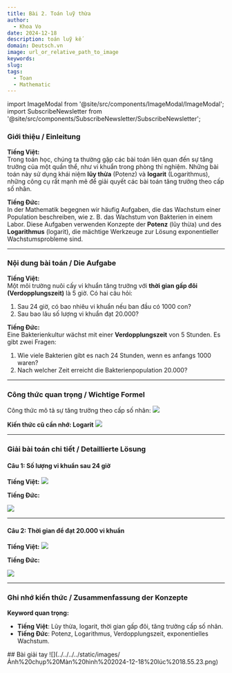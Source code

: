 ```yaml
---
title: Bài 2. Toán luỹ thừa
author:
  - Khoa Vo
date: 2024-12-18
description: toán luỹ kế
domain: Deutsch.vn
image: url_or_relative_path_to_image
keywords: 
slug: 
tags:
  - Toan
  - Mathematic
---
```


import ImageModal from '@site/src/components/ImageModal/ImageModal';
import SubscribeNewsletter from '@site/src/components/SubscribeNewsletter/SubscribeNewsletter';


### **Giới thiệu / Einleitung**

**Tiếng Việt:**  
Trong toán học, chúng ta thường gặp các bài toán liên quan đến sự tăng trưởng của một quần thể, như vi khuẩn trong phòng thí nghiệm. Những bài toán này sử dụng khái niệm **lũy thừa** (Potenz) và **logarit** (Logarithmus), những công cụ rất mạnh mẽ để giải quyết các bài toán tăng trưởng theo cấp số nhân.

**Tiếng Đức:**  
In der Mathematik begegnen wir häufig Aufgaben, die das Wachstum einer Population beschreiben, wie z. B. das Wachstum von Bakterien in einem Labor. Diese Aufgaben verwenden Konzepte der **Potenz** (lũy thừa) und des **Logarithmus** (logarit), die mächtige Werkzeuge zur Lösung exponentieller Wachstumsprobleme sind.

---

### **Nội dung bài toán / Die Aufgabe**

**Tiếng Việt:**  
Một môi trường nuôi cấy vi khuẩn tăng trưởng với **thời gian gấp đôi (Verdopplungszeit)** là 5 giờ. Có hai câu hỏi:

1. Sau 24 giờ, có bao nhiêu vi khuẩn nếu ban đầu có 1000 con?
2. Sau bao lâu số lượng vi khuẩn đạt 20.000?

**Tiếng Đức:**  
Eine Bakterienkultur wächst mit einer **Verdopplungszeit** von 5 Stunden. Es gibt zwei Fragen:

1. Wie viele Bakterien gibt es nach 24 Stunden, wenn es anfangs 1000 waren?
2. Nach welcher Zeit erreicht die Bakterienpopulation 20.000?

---

### **Công thức quan trọng / Wichtige Formel**

Công thức mô tả sự tăng trưởng theo cấp số nhân:
![](../../../../static/images/Ảnh%20chụp%20Màn%20hình%202024-12-18%20lúc%2018.53.43.png)

**Kiến thức cũ cần nhớ: Logarit**
![](../../../../static/images/Ảnh%20chụp%20Màn%20hình%202024-12-18%20lúc%2018.49.27.png)

---

### **Giải bài toán chi tiết / Detaillierte Lösung**

#### **Câu 1: Số lượng vi khuẩn sau 24 giờ**

**Tiếng Việt:**
![](../../../../static/images/Ảnh%20chụp%20Màn%20hình%202024-12-18%20lúc%2018.52.28.png)

**Tiếng Đức:**

![](../../../../static/images/Ảnh%20chụp%20Màn%20hình%202024-12-18%20lúc%2018.51.45.png)

---

#### **Câu 2: Thời gian để đạt 20.000 vi khuẩn**

**Tiếng Việt:**
![](../../../../static/images/Ảnh%20chụp%20Màn%20hình%202024-12-18%20lúc%2018.51.23.png)

**Tiếng Đức:**

![](../../../../static/images/Ảnh%20chụp%20Màn%20hình%202024-12-18%20lúc%2018.50.21.png)

---

### **Ghi nhớ kiến thức / Zusammenfassung der Konzepte**

**Keyword quan trọng:**

- **Tiếng Việt**: Lũy thừa, logarit, thời gian gấp đôi, tăng trưởng cấp số nhân.
- **Tiếng Đức**: Potenz, Logarithmus, Verdopplungszeit, exponentielles Wachstum.
<ImageModal src="url_or_relative_path_to_image" caption="Mô tả ảnh ở đây" />
## Bài giải tay
 ![](../../../../static/images/Ảnh%20chụp%20Màn%20hình%202024-12-18%20lúc%2018.55.23.png)

<SubscribeNewsletter
  backgroundColor="transparent"
  headingColor="#FF6F61"
  descriptionColor="#66CCCC"
  buttonBackgroundColor="#008080"
  buttonTextColor="#FFFFFF"
  heading="Nhận bản tin hàng tuần"
  description="Hãy là người đầu tiên nhận những bài viết mới và thông tin bổ ích từ Learn Anything."
  buttonText="Đăng ký"
/>



